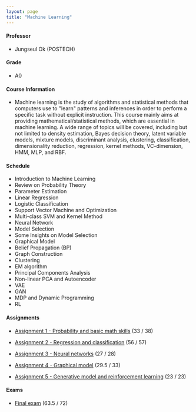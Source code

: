 ```yaml
---
layout: page
title: "Machine Learning"
---
```

#### Professor
- Jungseul Ok (POSTECH)

#### Grade
- A0

#### Course Information

- Machine learning is the study of algorithms and statistical methods that computers use to "learn" patterns and inferences in order to perform a specific task without explicit instruction. This course mainly aims at providing mathematical/statistical methods, which are essential in machine learning. A wide range of topics will be covered, including but not limited to density estimation, Bayes decision theory, latent variable models, mixture models, discriminant analysis, clustering, classification, dimensionality reduction, regression, kernel methods, VC-dimension, HMM, MLP, and RBF.

#### Schedule

- Introduction to Machine Learning
- Review on Probability Theory
- Parameter Estimation 
- Linear Regression
- Logistic Classification
- Support Vector Machine and Optimization 
- Multi-class SVM and Kernel Method
- Neural Network
- Model Selection
- Some Insights on Model Selection
- Graphical Model
- Belief Propagation (BP)
- Graph Construction
- Clustering
- EM algorithm
- Principal Components Analysis
- Non-linear PCA and Autoencoder
- VAE 
- GAN
- MDP and Dynamic Programming
- RL

#### Assignments

- [Assignment 1 - Probability and basic math skills](/courses/machine-learning/AIGS515_ASSN1_20170243.pdf) (33 / 38)

- [Assignment 2 - Regression and classification](/courses/machine-learning/AIGS515_ASSN2_20170243.pdf) (56 / 57)

- [Assignment 3 - Neural networks](/courses/machine-learning/AIGS515_ASSN3_20170243.pdf) (27 / 28)

- [Assignment 4 - Graphical model](/courses/machine-learning/AIGS515_ASSN4_20170243.pdf) (29.5 / 33)

- [Assignment 5 - Generative model and reinforcement learning](/courses/machine-learning/AIGS515_ASSN5_20170243.pdf) (23 / 23)

#### Exams

- [Final exam](/courses/machine-learning/AIGS515_FINAL_20170243.pdf) (63.5 / 72)